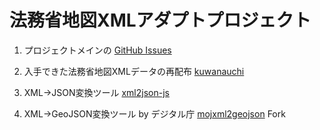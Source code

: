 # 法務省地図XMLアダプトプロジェクト
1. プロジェクトメインの [GitHub Issues](https://github.com/amx-project/0/issues)

2. 入手できた法務省地図XMLデータの再配布 [kuwanauchi](https://github.com/amx-project/kuwanauchi)

3. XML→JSON変換ツール [xml2json-js](https://github.com/amx-project/xml2json-js)

4. XML→GeoJSON変換ツール by デジタル庁 [mojxml2geojson](https://github.com/amx-project/mojxml2geojson) Fork

